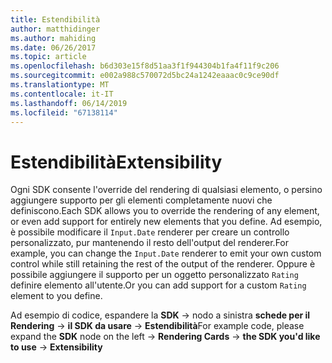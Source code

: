 ```yaml
---
title: Estendibilità
author: matthidinger
ms.author: mahiding
ms.date: 06/26/2017
ms.topic: article
ms.openlocfilehash: b6d303e15f8d51aa3f1f944304b1fa4f11f9c206
ms.sourcegitcommit: e002a988c570072d5bc24a1242eaaac0c9ce90df
ms.translationtype: MT
ms.contentlocale: it-IT
ms.lasthandoff: 06/14/2019
ms.locfileid: "67138114"
---
```

# <a name="extensibility"></a><span data-ttu-id="05260-102">Estendibilità</span><span class="sxs-lookup"><span data-stu-id="05260-102">Extensibility</span></span>

<span data-ttu-id="05260-103">Ogni SDK consente l'override del rendering di qualsiasi elemento, o persino aggiungere supporto per gli elementi completamente nuovi che definiscono.</span><span class="sxs-lookup"><span data-stu-id="05260-103">Each SDK allows you to override the rendering of any element, or even add support for entirely new elements that you define.</span></span>  <span data-ttu-id="05260-104">Ad esempio, è possibile modificare il `Input.Date` renderer per creare un controllo personalizzato, pur mantenendo il resto dell'output del renderer.</span><span class="sxs-lookup"><span data-stu-id="05260-104">For example, you can change the `Input.Date` renderer to emit your own custom control while still retaining the rest of the output of the renderer.</span></span> <span data-ttu-id="05260-105">Oppure è possibile aggiungere il supporto per un oggetto personalizzato `Rating` definire elemento all'utente.</span><span class="sxs-lookup"><span data-stu-id="05260-105">Or you can add support for a custom `Rating` element to you define.</span></span>

<span data-ttu-id="05260-106">Ad esempio di codice, espandere la **SDK** -> nodo a sinistra **schede per il Rendering** -> **il SDK da usare**  ->   **Estendibilità**</span><span class="sxs-lookup"><span data-stu-id="05260-106">For example code, please expand the **SDK** node on the left -> **Rendering Cards** -> **the SDK you'd like to use** -> **Extensibility**</span></span>
